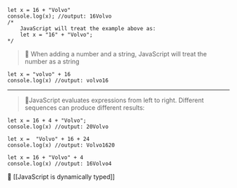```run-js
let x = 16 + "Volvo"
console.log(x); //output: 16Volvo
/*
	JavaScript will treat the example above as:
	let x = "16" + "Volvo";
*/
```

> 📌 When adding a number and a string, JavaScript will treat the number as a string

```run-js
let x = "volvo" + 16
console.log(x) //output: volvo16
```

---

> 📌JavaScript evaluates expressions from left to right. Different sequences can produce different results:

```run-js
let x = 16 + 4 + "Volvo"; 
console.log(x) //output: 20Volvo
```

```run-js
let x =  "Volvo" + 16 + 24
console.log(x) //output: Volvo1620
```

```run-js
let x = 16 + "Volvo" + 4 
console.log(x) //output: 16Volvo4
```

🔴 [[JavaScript is dynamically typed]]